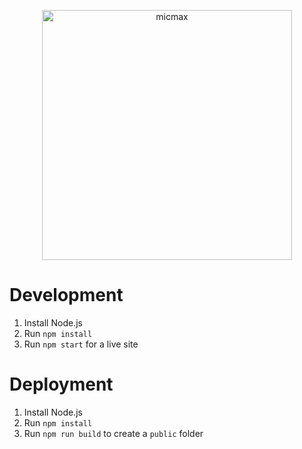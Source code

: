 <p align="center">
  <a href="https://micmax.pw">
    <img alt="micmax" src="https://raw.githubusercontent.com/mic-max/micmax.pw/v2/src/img/micmax.png" width="400px"/>
  </a>
</p>

# Development
1. Install Node.js
2. Run `npm install`
3. Run `npm start` for a live site

# Deployment
1. Install Node.js
2. Run `npm install`
3. Run `npm run build` to create a `public` folder
